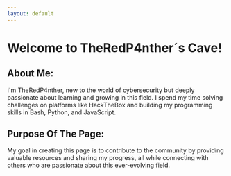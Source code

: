 ```yaml
---
layout: default
---
```


# Welcome to TheRedP4nther´s Cave!

## About Me:

I'm TheRedP4nther, new to the world of cybersecurity but deeply passionate about learning and growing in this field. I spend my time solving challenges on platforms like HackTheBox and building my programming skills in Bash, Python, and JavaScript.

## Purpose Of The Page:

My goal in creating this page is to contribute to the community by providing valuable resources and sharing my progress, all while connecting with others who are passionate about this ever-evolving field.

